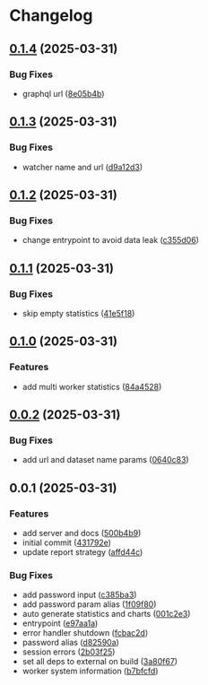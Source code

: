 # Changelog

## [0.1.4](https://github.com/MalwareDataLab/autodroid-watcher-server/compare/v0.1.3...v0.1.4) (2025-03-31)


### Bug Fixes

* graphql url ([8e05b4b](https://github.com/MalwareDataLab/autodroid-watcher-server/commit/8e05b4bf8ad6eebe5c24450469d575a518faa210))

## [0.1.3](https://github.com/MalwareDataLab/autodroid-watcher-server/compare/v0.1.2...v0.1.3) (2025-03-31)


### Bug Fixes

* watcher name and url ([d9a12d3](https://github.com/MalwareDataLab/autodroid-watcher-server/commit/d9a12d345217677e0aa22f841e6332319e2c0dfb))

## [0.1.2](https://github.com/MalwareDataLab/autodroid-watcher-server/compare/v0.1.1...v0.1.2) (2025-03-31)


### Bug Fixes

* change entrypoint to avoid data leak ([c355d06](https://github.com/MalwareDataLab/autodroid-watcher-server/commit/c355d06ee8d6713d5e534264ce49ae82a4467127))

## [0.1.1](https://github.com/MalwareDataLab/autodroid-watcher-server/compare/v0.1.0...v0.1.1) (2025-03-31)


### Bug Fixes

* skip empty statistics ([41e5f18](https://github.com/MalwareDataLab/autodroid-watcher-server/commit/41e5f18868f06a42bfd941e7e1676a3cd1ffccf4))

## [0.1.0](https://github.com/MalwareDataLab/autodroid-watcher-server/compare/v0.0.2...v0.1.0) (2025-03-31)


### Features

* add multi worker statistics ([84a4528](https://github.com/MalwareDataLab/autodroid-watcher-server/commit/84a4528023c62147b83f78413d2f775214b4511d))

## [0.0.2](https://github.com/MalwareDataLab/autodroid-watcher-server/compare/v0.0.1...v0.0.2) (2025-03-31)


### Bug Fixes

* add url and dataset name params ([0640c83](https://github.com/MalwareDataLab/autodroid-watcher-server/commit/0640c83a4c9748d52134d70713a46e23764025e7))

## 0.0.1 (2025-03-31)


### Features

* add server and docs ([500b4b9](https://github.com/MalwareDataLab/autodroid-watcher-server/commit/500b4b9743e2a6c75cd332c5bfb3d6368655cbc1))
* initial commit ([431792e](https://github.com/MalwareDataLab/autodroid-watcher-server/commit/431792e68f9b25adab437fcd7d75212417206727))
* update report strategy ([affd44c](https://github.com/MalwareDataLab/autodroid-watcher-server/commit/affd44c9d6dc50660d8315e733c4ec7a45813052))


### Bug Fixes

* add password input ([c385ba3](https://github.com/MalwareDataLab/autodroid-watcher-server/commit/c385ba3a760498f2ebe29a8217e1a89b4dbea26c))
* add password param alias ([1f09f80](https://github.com/MalwareDataLab/autodroid-watcher-server/commit/1f09f8071b56ed8b35760d34e19aaaa36fb6c1f7))
* auto generate statistics and charts ([001c2e3](https://github.com/MalwareDataLab/autodroid-watcher-server/commit/001c2e39562d2d603b48b05b7129e5e65bedc9c4))
* entrypoint ([e97aa1a](https://github.com/MalwareDataLab/autodroid-watcher-server/commit/e97aa1a8900c1d98017857e84f07af70e0854403))
* error handler shutdown ([fcbac2d](https://github.com/MalwareDataLab/autodroid-watcher-server/commit/fcbac2d3a97f30131bca9de315cddd39b1b81f5c))
* password alias ([d82590a](https://github.com/MalwareDataLab/autodroid-watcher-server/commit/d82590a86f2724d5ad3c05ae78cd574065662abd))
* session errors ([2b03f25](https://github.com/MalwareDataLab/autodroid-watcher-server/commit/2b03f252bc226548b3136199264f19d267ebf6d4))
* set all deps to external on build ([3a80f67](https://github.com/MalwareDataLab/autodroid-watcher-server/commit/3a80f67c8f95fb57a538ef30371f03424074d0c2))
* worker system information ([b7bfcfd](https://github.com/MalwareDataLab/autodroid-watcher-server/commit/b7bfcfd8891fa2aae9fbca025707764a71c018f7))
